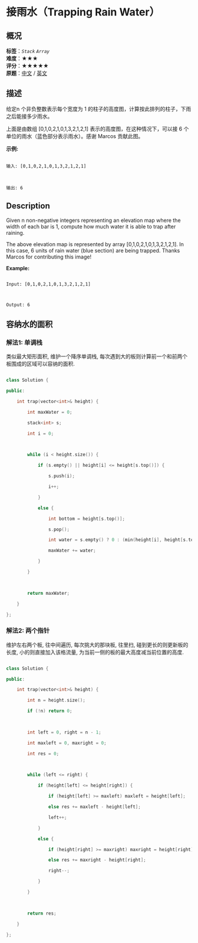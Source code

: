 # 接雨水（Trapping Rain Water）
## 概况
**标签**：*`Stack`*  *`Array`*<br>
**难度**：★★★<br>
**评分**：★★★★★<br>
**原题**：[中文](https://leetcode-cn.com/problems/trapping-rain-water) / [英文](https://leetcode.com/problems/trapping-rain-water)
## 描述

给定n 个非负整数表示每个宽度为 1 的柱子的高度图，计算按此排列的柱子，下雨之后能接多少雨水。







上面是由数组 [0,1,0,2,1,0,1,3,2,1,2,1] 表示的高度图，在这种情况下，可以接 6 个单位的雨水（蓝色部分表示雨水）。感谢 Marcos 贡献此图。



**示例:**

```

输入: [0,1,0,2,1,0,1,3,2,1,2,1]



输出: 6

```



## Description

Given n non-negative integers representing an elevation map where the width of each bar is 1, compute how much water it is able to trap after raining.





The above elevation map is represented by array [0,1,0,2,1,0,1,3,2,1,2,1]. In this case, 6 units of rain water (blue section) are being trapped. Thanks Marcos for contributing this image!



**Example:**

```

Input: [0,1,0,2,1,0,1,3,2,1,2,1]



Output: 6

```





## 容纳水的面积

### 解法1: 单调栈

类似最大矩形面积, 维护一个降序单调栈, 每次遇到大的板则计算前一个和前两个板围成的区域可以容纳的面积.

```c++

class Solution {

public:

    int trap(vector<int>& height) {

        int maxWater = 0;

        stack<int> s;

        int i = 0;

        

        while (i < height.size()) {

            if (s.empty() || height[i] <= height[s.top()]) {

                s.push(i);

                i++;

            }

            else {

                int bottom = height[s.top()];

                s.pop();

                int water = s.empty() ? 0 : (min(height[i], height[s.top()]) - bottom) * (i - s.top() - 1);

                maxWater += water;

            }

        }

        

        return maxWater;

    }

};

```



### 解法2: 两个指针

维护左右两个板, 往中间遍历, 每次挑大的那块板, 往里扫, 碰到更长的则更新板的长度, 小的则直接加入该格流量, 为当前一侧的板的最大高度减当前位置的高度.

```c++

class Solution {

public:

    int trap(vector<int>& height) {

        int n = height.size();

        if (!n) return 0;

        

        int left = 0, right = n - 1;

        int maxleft = 0, maxright = 0;

        int res = 0;

        

        while (left <= right) {

            if (height[left] <= height[right]) {

                if (height[left] >= maxleft) maxleft = height[left];

                else res += maxleft - height[left];

                left++;

            }

            else {

                if (height[right] >= maxright) maxright = height[right];

                else res += maxright - height[right];

                right--;

            }

        }

        

        return res;

    }

};

```
